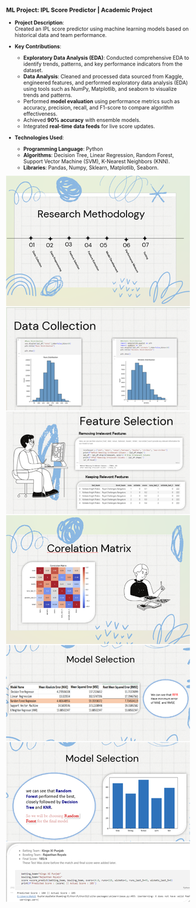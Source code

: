 ### **ML Project: IPL Score Predictor | Academic Project**  



- **Project Description**:  
   Created an IPL score predictor using machine learning models based on historical data and team performance.  

- **Key Contributions**:  
   - **Exploratory Data Analysis (EDA)**: Conducted comprehensive EDA to identify trends, patterns, and key performance indicators from the dataset.  
   - **Data Analysis**:  Cleaned and processed data sourced from Kaggle, engineered features, and performed exploratory data analysis (EDA) using tools such as NumPy, Matplotlib, and seaborn to visualize trends and patterns. 
   - Performed **model evaluation** using performance metrics such as accuracy, precision, recall, and F1-score to compare algorithm effectiveness.  
   - Achieved **90% accuracy** with ensemble models.  
   - Integrated **real-time data feeds** for live score updates.  

- **Technologies Used**:  
   - **Programming Language**: Python  
   - **Algorithms**: Decision Tree, Linear Regression, Random Forest, Support Vector Machine (SVM), K-Nearest Neighbors (KNN).  
   - **Libraries**: Pandas, Numpy, Sklearn, Matplotlib, Seaborn.


![Image 1](1.png)
![Image 2](2.png)
![Image 3](3.png)
![Image 4](4.png)
![Image 5](5.png)
![Image 6](6.png)
![Image 7](7.png)
